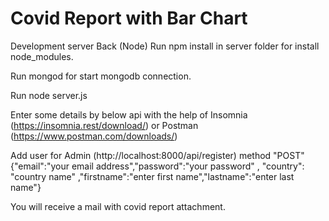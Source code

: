 # Covid Report with Bar Chart

Development server Back (Node)
Run npm install in server folder for install node_modules.

Run mongod for start mongodb connection.

Run node server.js


Enter some details by below api with the help of Insomnia (https://insomnia.rest/download/) or Postman (https://www.postman.com/downloads/)

Add user for Admin (http://localhost:8000/api/register) method "POST" {"email":"your email address","password":"your password" , "country": "country name" ,"firstname":"enter first name","lastname":"enter last name"}

You will receive a mail with covid report attachment.

